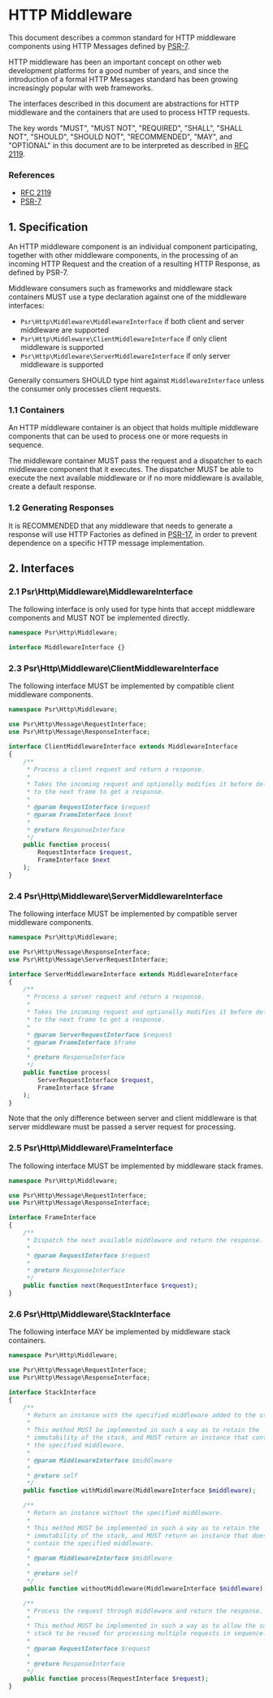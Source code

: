 HTTP Middleware
===============

This document describes a common standard for HTTP middleware components using
HTTP Messages defined by [PSR-7](http://www.php-fig.org/psr/psr-7/).

HTTP middleware has been an important concept on other web development platforms
for a good number of years, and since the introduction of a formal HTTP Messages
standard has been growing increasingly popular with web frameworks.

The interfaces described in this document are abstractions for HTTP middleware
and the containers that are used to process HTTP requests.

The key words "MUST", "MUST NOT", "REQUIRED", "SHALL", "SHALL NOT", "SHOULD",
"SHOULD NOT", "RECOMMENDED", "MAY", and "OPTIONAL" in this document are to be
interpreted as described in [RFC 2119](http://tools.ietf.org/html/rfc2119).

### References

- [RFC 2119](http://tools.ietf.org/html/rfc2119)
- [PSR-7](http://www.php-fig.org/psr/psr-7/)

## 1. Specification

An HTTP middleware component is an individual component participating, together
with other middleware components, in the processing of an incoming HTTP Request
and the creation of a resulting HTTP Response, as defined by PSR-7.

Middleware consumers such as frameworks and middleware stack containers MUST
use a type declaration against one of the middleware interfaces:

- `Psr\Http\Middleware\MiddlewareInterface` if both client and server middleware are supported
- `Psr\Http\Middleware\ClientMiddlewareInterface` if only client middleware is supported
- `Psr\Http\Middleware\ServerMiddlewareInterface` if only server middleware is supported

Generally consumers SHOULD type hint against `MiddlewareInterface` unless the
consumer only processes client requests.

### 1.1 Containers

An HTTP middleware container is an object that holds multiple middleware
components that can be used to process one or more requests in sequence.

The middleware container MUST pass the request and a dispatcher to each
middleware component that it executes. The dispatcher MUST be able to execute
the next available middleware or if no more middleware is available, create a
default response.

### 1.2 Generating Responses

It is RECOMMENDED that any middleware that needs to generate a response will
use HTTP Factories as defined in [PSR-17](http://www.php-fig.org/psr/psr-7/),
in order to prevent dependence on a specific HTTP message implementation.

## 2. Interfaces

### 2.1 Psr\Http\Middleware\MiddlewareInterface

The following interface is only used for type hints that accept middleware components
and MUST NOT be implemented directly.

```php
namespace Psr\Http\Middleware;

interface MiddlewareInterface {}
```

### 2.3 Psr\Http\Middleware\ClientMiddlewareInterface

The following interface MUST be implemented by compatible client middleware components.

```php
namespace Psr\Http\Middleware;

use Psr\Http\Message\RequestInterface;
use Psr\Http\Message\ResponseInterface;

interface ClientMiddlewareInterface extends MiddlewareInterface
{
    /**
     * Process a client request and return a response.
     *
     * Takes the incoming request and optionally modifies it before delegating
     * to the next frame to get a response.
     *
     * @param RequestInterface $request
     * @param FrameInterface $next
     *
     * @return ResponseInterface
     */
    public function process(
        RequestInterface $request,
        FrameInterface $next
    );
}
```

### 2.4 Psr\Http\Middleware\ServerMiddlewareInterface

The following interface MUST be implemented by compatible server middleware components.

```php
namespace Psr\Http\Middleware;

use Psr\Http\Message\ResponseInterface;
use Psr\Http\Message\ServerRequestInterface;

interface ServerMiddlewareInterface extends MiddlewareInterface
{
    /**
     * Process a server request and return a response.
     *
     * Takes the incoming request and optionally modifies it before delegating
     * to the next frame to get a response.
     *
     * @param ServerRequestInterface $request
     * @param FrameInterface $frame
     *
     * @return ResponseInterface
     */
    public function process(
        ServerRequestInterface $request,
        FrameInterface $frame
    );
}
```

Note that the only difference between server and client middleware is that server
middleware must be passed a server request for processing.

### 2.5 Psr\Http\Middleware\FrameInterface

The following interface MUST be implemented by middleware stack frames.

```php
namespace Psr\Http\Middleware;

use Psr\Http\Message\RequestInterface;
use Psr\Http\Message\ResponseInterface;

interface FrameInterface
{
    /**
     * Dispatch the next available middleware and return the response.
     *
     * @param RequestInterface $request
     *
     * @return ResponseInterface
     */
    public function next(RequestInterface $request);
}
```

### 2.6 Psr\Http\Middleware\StackInterface

The following interface MAY be implemented by middleware stack containers.

```php
namespace Psr\Http\Middleware;

use Psr\Http\Message\RequestInterface;
use Psr\Http\Message\ResponseInterface;

interface StackInterface
{
    /**
     * Return an instance with the specified middleware added to the stack.
     *
     * This method MUST be implemented in such a way as to retain the
     * immutability of the stack, and MUST return an instance that contains
     * the specified middleware.
     *
     * @param MiddlewareInterface $middleware
     *
     * @return self
     */
    public function withMiddleware(MiddlewareInterface $middleware);

    /**
     * Return an instance without the specified middleware.
     *
     * This method MUST be implemented in such a way as to retain the
     * immutability of the stack, and MUST return an instance that does not
     * contain the specified middleware.
     *
     * @param MiddlewareInterface $middleware
     *
     * @return self
     */
    public function withoutMiddleware(MiddlewareInterface $middleware);

    /**
     * Process the request through middleware and return the response.
     *
     * This method MUST be implemented in such a way as to allow the same
     * stack to be reused for processing multiple requests in sequence.
     *
     * @param RequestInterface $request
     *
     * @return ResponseInterface
     */
    public function process(RequestInterface $request);
}
```
